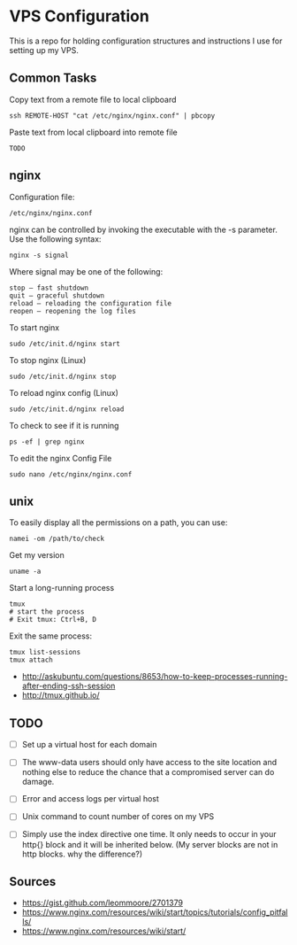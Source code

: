 # VPS Configuration

This is a repo for holding configuration structures and instructions I use for setting up my VPS.



## Common Tasks

Copy text from a remote file to local clipboard

    ssh REMOTE-HOST "cat /etc/nginx/nginx.conf" | pbcopy

Paste text from local clipboard into remote file

    TODO


## nginx

Configuration file:

    /etc/nginx/nginx.conf

nginx can be controlled by invoking the executable with the -s parameter. Use the following syntax:

    nginx -s signal

Where signal may be one of the following:

    stop — fast shutdown
    quit — graceful shutdown
    reload — reloading the configuration file
    reopen — reopening the log files

To start nginx

    sudo /etc/init.d/nginx start

To stop nginx (Linux)

    sudo /etc/init.d/nginx stop

To reload nginx config (Linux)

    sudo /etc/init.d/nginx reload

To check to see if it is running

    ps -ef | grep nginx

To edit the nginx Config File

    sudo nano /etc/nginx/nginx.conf


## unix

To easily display all the permissions on a path, you can use:

    namei -om /path/to/check

Get my version

    uname -a

Start a long-running process

    tmux
    # start the process
    # Exit tmux: Ctrl+B, D

Exit the same process:

    tmux list-sessions
    tmux attach

* http://askubuntu.com/questions/8653/how-to-keep-processes-running-after-ending-ssh-session
* http://tmux.github.io/


## TODO

- [ ] Set up a virtual host for each domain
- [ ] The www-data users should only have access to the site location and nothing else to reduce the chance that a compromised server can do damage.
- [ ] Error and access logs per virtual host
- [ ] Unix command to count number of cores on my VPS
- [ ] Simply use the index directive one time. It only needs to occur in your http{} block and it will be inherited below. (My server blocks are not in http blocks. why the difference?)


## Sources

* https://gist.github.com/leommoore/2701379
* https://www.nginx.com/resources/wiki/start/topics/tutorials/config_pitfalls/
* https://www.nginx.com/resources/wiki/start/
